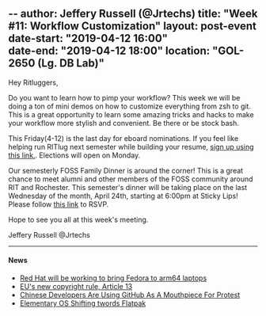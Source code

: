 --
author: Jeffery Russell (@Jrtechs)
title: "Week #11: Workflow Customization"
layout: post-event
date-start: "2019-04-12 16:00"                               
date-end: "2019-04-12 18:00"
location: "GOL-2650 (Lg. DB Lab)"
---

Hey Ritluggers,

Do you want to learn how to pimp your workflow?
This week we will be doing a ton of mini demos on how to customize everything from zsh to git.
This is a great opportunity to learn some amazing tricks and hacks to make your workflow more stylish and convenient.
Be there or be stock bash.

This Friday(4-12) is the last day for eboard nominations.
If you feel like helping run RITlug next semester while building your resume, [sign up using this link.](http://cglink.me/s17020).
Elections will open on Monday.

Our semesterly FOSS Family Dinner is around the corner!
This is a great chance to meet alumni and other members of the FOSS community around RIT and Rochester.
This semester's dinner will be taking place on the last Wednesday of the month, April 24th, starting at 6:00pm at Sticky Lips!
Please follow [this link](https://www.eventbrite.co.uk/e/foss-family-dinner-sticky-lips-tickets-59863140264) to RSVP.

Hope to see you all at this week's meeting.

Jeffery Russell @Jrtechs

---

#### News

* [Red Hat will be working to bring Fedora to arm64 laptops](https://fossbytes.com/red-hat-fedora-bring-linux-arm-laptops/)
* [EU's new copyright rule, Article 13](https://www.cnn.com/2019/03/26/tech/eu-copyright-article-13/index.html)
* [Chinese Developers Are Using GitHub As A Mouthpiece For Protest](https://fossbytes.com/chinese-developers-are-using-github-as-a-mouthpiece-for-protest/)
* [Elementary OS Shifting twords Flatpak](https://medium.com/elementaryos/elementary-appcenter-flatpak-b1f970a33861)

